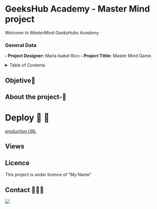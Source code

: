 # GeeksHub Academy - Master Mind project

<em> Welcome to MasterMind GeeksHubs Academy</em>

### General Data

**- Project Designer:** Maria Isabel Rico
**- Project Tittle:** Master Mind Game.

<details>
  <summary>Table of Contents </summary>
  <ol>
  <li><a href="#objetivo-🎯">Objetive</a></li>
  <li><a href="#sobre-el-proyecto-🔎">About the Project</a></li>
  <li><a href="#deploy-🚀">Deploy</a></li>
  <li><a href="#vistas">Views</a></li>
  <li><a href="#licencia">Licence</a></li>
  <li><a href="#contacto">Contact</a></li>
  </ol>
</details>

## Objetive🎯

## About the project-🔎

# Deploy 🚀 🚀

<a href="#"> production URL </a>

## Views

## Licence

This project is under licence of "My Name"

## Contact 👩🏽‍💻

<a href="https://www.linkedin.com/in/marissarico" target="_blank"> <img src="https://img.shields.io/badge/-LinkedIn-%230077B5?style=for-the-badge&logo=linkedin&logoColor=white" target="_blank"></a>
